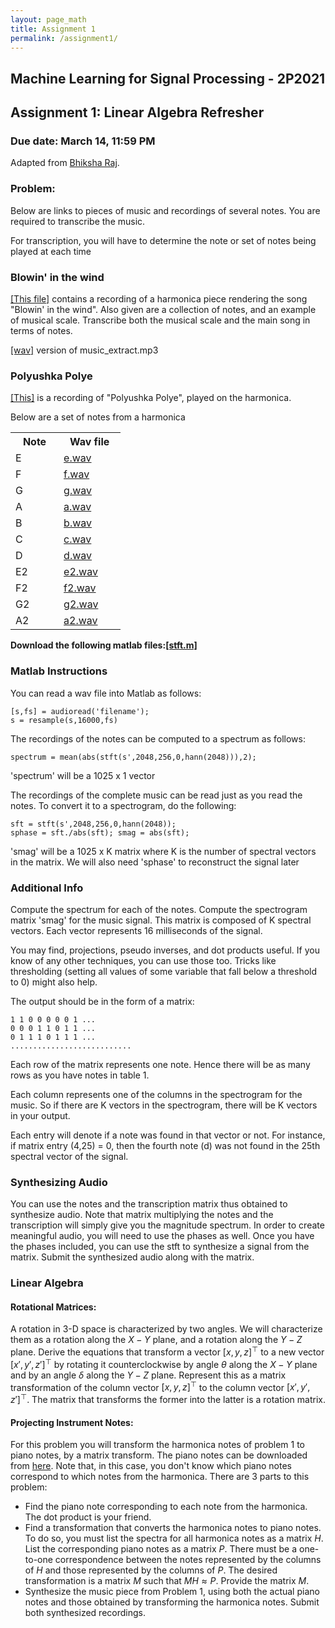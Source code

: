 ```yaml
---
layout: page_math
title: Assignment 1
permalink: /assignment1/
---
```


## Machine Learning for Signal Processing - 2P2021

## Assignment 1: Linear Algebra Refresher

### Due date: March 14, 11:59 PM

Adapted from [Bhiksha Raj](http://mlsp.cs.cmu.edu/people/bhiksha/index.php).

###  Problem: 

Below are links to pieces of music and recordings of several notes. You are required to transcribe the music. 

For transcription, you will have to determine the note or set of notes being played at each time 

### Blowin' in the wind 
[\[This file\]][data] contains a recording of a harmonica piece rendering the song "Blowin' in the wind". Also given are a collection of notes, and an example of musical scale. Transcribe both the musical scale and the main song in terms of notes.

[data]: {{site.url}}a1/MLSP_HW1_data.tgz

[\[wav\]][wav] version of music_extract.mp3

[wav]: {{site.url}}a1/music_extract.wav

### Polyushka Polye
[\[This\]][polye] is a recording of "Polyushka Polye", played on the harmonica. 

[polye]: {{site.url}}a1/polyushka.wav

Below are a set of notes from a harmonica 

<table  >
<col style="vertical-align: top; text-align: left;" width="35%" />
<col style="vertical-align: top; text-align: left;" width="45%" />
<tr>
<th> Note </th>
<th> Wav file </th>
</tr>

<tr>
<td> E</td>
<td> <a href="{{site.url}}a1/e.wav"> e.wav </a></td>
</tr>

<tr>
<td> F</td>
<td> <a href="{{site.url}}a1/f.wav"> f.wav </a></td>
</tr>

<tr>
<td> G</td>
<td> <a href="{{site.url}}a1/g.wav"> g.wav </a></td>
</tr>

<tr>
<td> A</td>
<td> <a href="{{site.url}}a1/a.wav"> a.wav </a></td>
</tr>

<tr>
<td> B</td>
<td> <a href="{{site.url}}a1/b.wav"> b.wav </a></td>
</tr>

<tr>
<td> C</td>
<td> <a href="{{site.url}}a1/c.wav"> c.wav </a></td>
</tr>

<tr>
<td> D</td>
<td> <a href="{{site.url}}a1/d.wav"> d.wav </a></td>
</tr>

<tr>
<td> E2</td>
<td> <a href="{{site.url}}a1/e2.wav"> e2.wav </a></td>
</tr>

<tr>
<td> F2</td>
<td> <a href="{{site.url}}a1/f2.wav"> f2.wav </a></td>
</tr>

<tr>
<td> G2</td>
<td> <a href="{{site.url}}a1/g2.wav"> g2.wav </a></td>
</tr>

<tr>
<td> A2</td>
<td> <a href="{{site.url}}a1/a2.wav"> a2.wav </a></td>
</tr>

</table>

**Download the following matlab files:[\[stft.m\]]({{site.url}}a1/stft.m)**

<h3>Matlab Instructions</h3>

You can read a wav file into Matlab as follows: 

	[s,fs] = audioread('filename');
	s = resample(s,16000,fs)

The recordings of the notes can be computed to a spectrum as follows: 
  
	spectrum = mean(abs(stft(s',2048,256,0,hann(2048))),2); 

'spectrum' will be a 1025 x 1 vector

  The recordings of the complete music can be read just as you read the notes. To convert it to a spectrogram, do the following:
   
	sft = stft(s',2048,256,0,hann(2048)); 
	sphase = sft./abs(sft); smag = abs(sft); 
  
  'smag' will be a 1025 x K matrix where K is the number of spectral vectors in the matrix. We will also need 'sphase' to reconstruct the signal later 

<h3>Additional Info</h3>

 Compute the spectrum for each of the notes. Compute the spectrogram matrix 'smag' for the music signal. This matrix is composed of K spectral vectors. Each vector represents 16 milliseconds of the signal. 
 
You may find, projections, pseudo inverses, and dot products useful. If you know of any other techniques, you can use those too. Tricks like thresholding (setting all values of some variable that fall below a threshold to 0) might also help. 

The output should be in the form of a matrix: 

	1 1 0 0 0 0 0 1 ...
	0 0 0 1 1 0 1 1 ...
	0 1 1 1 0 1 1 1 ...
	...........................

Each row of the matrix represents one note. Hence there will be as many rows as you have notes in table 1. 

Each column represents one of the columns in the spectrogram for the music. So if there are K vectors in the spectrogram, there will be K vectors in your output. 

Each entry will denote if a note was found in that vector or not. For instance, if matrix entry (4,25) = 0, then the fourth note (d) was not found in the 25th spectral vector of the signal. 

<h3>Synthesizing Audio</h3>

You can use the notes and the transcription matrix thus obtained to synthesize audio. Note that matrix multiplying the notes and the transcription will simply give you the magnitude spectrum. In order to create meaningful audio, you will need to use the phases as well. Once you have the phases included, you can use the stft to synthesize a signal from the matrix. Submit the synthesized audio along with the matrix. 

<h3>Linear Algebra</h3>
  
<!-- Let's warm up with a simple problem.  -->

<h4><b>Rotational Matrices:</b></h4>
  
A rotation in 3-D space is characterized by two angles. We will characterize them as a rotation along the $X-Y$ plane, and a rotation along the $Y-Z$ plane. Derive the equations that transform a vector $[x, y, z]^\top$ to a new vector $[x', y', z']^\top$ by rotating it counterclockwise by angle $\theta$ along the $X-Y$ plane and by an angle $\delta$ along the $Y-Z$ plane. Represent this as a matrix transformation of the column vector $[x, y, z]^\top$ to the column vector $[x', y', z']^\top$. The matrix that transforms the former into the latter is a rotation matrix.

#### Projecting Instrument Notes:
  
For this problem you will transform the harmonica notes of problem 1 to piano notes, by a matrix transform. The piano notes can be downloaded from [here]({{site.url}}a1/pianonotes.tar.gz). Note that, in this case, you don't know which piano notes correspond to which notes from the harmonica. There are 3 parts to this problem: 

- Find the piano note corresponding to each note from the harmonica. The dot product is your friend.
- Find a transformation that converts the harmonica notes to piano notes. To do so, you must list the spectra for all harmonica notes as a matrix $H$. List the corresponding piano notes as a matrix $P$. There must be a one-to-one correspondence between the notes represented by the columns of $H$ and those represented by the columns of $P$. The desired transformation is a matrix $M$ such that $MH \approx P$. Provide the matrix $M$.
- Synthesize the music piece from Problem 1, using both the actual piano notes and those obtained by transforming the harmonica notes. Submit both synthesized recordings.


<!--### Linear Algebra II

 <p><b>The following matrix transforms 4-dimensional vectors into 3-dimensional ones:  </b></p>
 &nbsp;
\[
A = \begin{bmatrix}
    1 & 2 & 3 & 4 \\
    3 & 4 & 5 & 7 \\
    5 & 7 & 9 & 11
    \end{bmatrix}
\]


<ul><b>
  <li>A 4x1 vector $v$ of length 4 is transformed by $A$ as $u = Av$. What is the longest that $u$ can be? What is the shortest length of $u$? </li>
  <li>  The &ldquo;Restricted Isometry Property&rdquo; (RIP) constant of a matrix characterizes the change in length of vectors transformed by sub-matrices of the matrix. For our matrix $A$, let $A_s$ be a matrix formed of any $s$ columns of $A$. If $A$ is $M \times N$, $A_s$ will be $M\times s$. We can form $A_s$ in $^NC_s$ ways from the $N$ columns of $A$ (we assume that the order of vectors in $A_s$ is immaterial). Let $w$ be an $s \times 1$ vector of length 1. Let $l_{max}$ be the longest vector that one can obtain by transforming $w$ by <i>any</i> $A_s$. Let $l_{min}$ be the shortest vector obtained by transforming $w$ by any $A_s$. The RIP-$s$ constant $\delta_s$ of the matrix $A$ is defined as:<br>
\[
\delta_s = \frac{l_{max} - l_{min}}{l_{max} + l_{min}}
\]
What is $\delta_2$ (<i>i.e.</i> $\delta_s$ for $s = 2$) for the matrix $A$ given above?  Hint: You must consider all $^4C_2$ possible values for $A_s$.
</li></b>
</ul> -->


<!--### Linear&nbsp Algebra III

In this problem we will use basic linear algebraic operations to "invert" a photograph and recover the 3-D coordinates of the scene.

Images taken by conventional cameras are in two dimensions, but they are records of a three dimensional world.  When a camera takes an picture,  the camera is seeing the scene as if it were painted on a 2-dimensional window. The X,Y location of a feature on the image gives you no indication of the distance of that location from the camera itself. The recorded image is also affected by perspective. To understand this consider what happens when a real-world location $P_r = (X_r, Y_r, Z_r)$ is recorded by a camera.

 Figure XXX illustrates how an image is recorded by the camera.  Rays of light from $P_r$ travels into the &ldquo;eye&rdquo; of the camera in a straight line (we are making the simplifying assumption of a pinhole camera here). The point where all the rays converge ($O$ in the picture) is called the &ldquo;principal point&rdquo; of the camera. The rectangluar section $R$ through which the ray passes is the &ldquo;image plane&rdquo; for the camera.  The camera effectively records all pictures as if they were painted on this image plane.  The location $P_r = (X_r, Y_r, Z_r)$ is captured as the location $P_i = (X_i, Y_i, Z_i)$, which is the $X,Y$ location on the image plane where the ray from $P_r$ to $O$ intersects it.

<p><b>N.B:</b> In reality, the actual pixel position recorded is $P_c = (X_c, Y_c)$, where $X_c = s_x X_i + \epsilon_x,~Y_c = s_y, Y_i + \epsilon_y$, where $s_x$ and $s_y$ are <i> scaling factors</i> that scale the image plane down onto to actual pixel locations on the final, captured image. The two scaling factors are not equal, because the image may be differently scaled in the $X$ and $Y$ directions (<i>e.g.</i> the camera may have a different number of pixels per inch in the X and Y directions).  $\epsilon_x$ and $\epsilon_y$ are quantization error.  For the purpose of this homework we will ignore this aspect and assume that the pixel positions <i>are</i> the $X,Y$ coordinates of the image plane, <i>i.e.</i> $P_c = P_i$.

<p><b>The problem, then, is to figure out real-world 3-D coordinates of $P_r$ translate to the $X,Y$ coordinate $P_i$ on the image plane. A secondary problem is to figure out how to <i>recover</i> real-world 3-D co-ordinates from one or more camera images.</b>

<p><b> For this homework problem we will make some additional simplifying assumptions. We will also assume that the principal point of the camera is <i>centralized</i>,  <i>i.e.</i> it is located exactly behind the center of the image plane. Effectively, we are assuming that the rays converge at a point that on the normal drawn from the centre of the image.  We will treat this principal point as the <i>origin</i>, <i>i.e.</i> the $(0,0,0)$ point of the <i>camera coordinate system</i>. This is the point with respect to which all $X,Y,Z$ coordinate values are obtained from the perspective of the camera.  In order to indicate that we are talking of the <i>Camera Coordinates</i> we will use a superscript $c$, such that the actual real-life location, specified in camera coordinates, is represented as $P^c_r = (X^c_r, Y^c_r, Z^c_r)$, and the image-plane coordinates are represented as $P^c_i = (X^c_i, Y^c_i, Z^c_i)$.  We will refer to $Z^c_i$ as $f$, that is, $f = Z^c_i$ is the <i>focal length</i> of the camera.</b>


<p> <b>Having set our notation, let us consider the relation between the camera-system coordinates of $P^c_r$ and its image  $P^c_i$.  Note that $P^c_r$ and $P^c_i$ are on a straight line. Moreover, since we have set the principal point through which the line passes to be the origin, we get the the following relationships:</b>
\[
1.~~~~~~~~~~~~~~~~~~\frac{X^c_r}{X^c_i} ~~=~~ \frac{Y^c_r}{Y^c_i} ~~=~~ \frac{Z^c_r}{f}
\]
<p><b>or alternately</b>
\[\begin{array}{ll}
2.~~~~~~~~~~~~~~~~~~X^c_i = f\frac{X^c_r}{Z^c_r} \\
~~~~~~~~~~~~~~~~~~~~Y^c_i = f\frac{Y^c_r}{Z^c_r}
\end{array}\]

<p> <b>The above equation is entirely in terms of <i> Camera </i> coordinates. A camera is a mobile object and the relationship of camera's view to the arrangement of objects in the real world can change as you move and rotate the camera. In order to account for this, we must also establish <i>world coordinates</i> -- a fixed coordinate system with respect to which the objects in the 3-D world may be described. This comprises a specified <i>origin</i> and <i> axes</i> in the real-world, with respect to which all objects, <i>including the camera's principal point</i> can be assigned coordinates. This is particularly important if we want to take pictures with multiple cameras and &ldquo;register&rdquo; them, so that we can find correspondences and attempt to rebuilt a 3-D world from camera snapshots.</b>

<p><b> Let $Q$ be the origin of the world coordinates as in the figure below, and let $O = (X_0, Y_0, Z_0)$ be the location of the camera's principal point, <i>i.e.</i> the orgin of the camera coordinates. The relationship between the camera's coordinate system, and the world coordinate system can be defined through a rotation $R$ and a translation,  the fact that not only is the camera's origin shifted with respect to the world-coordinate origin, but the cameras axes are also rotated with respect to the axes of the world coordinates. Thus, the relationship between the world-coordinate representation of a point $P^w,~~P^w = (X^w, Y^w, Z^w)$, and the camera-coordinate representation of the real-world location $P^c_r = (X^c_r, Y^c_r, Z^c_r)$ of the same point is:</b>
\[
3.~~~~~~~~~~~~~\begin{bmatrix}X^c_r \\ Y^c_r \\ Z^c_r\end{bmatrix}
= R\begin{bmatrix}X^w \\ Y^w \\ Z^w\end{bmatrix} + \begin{bmatrix}X_0 \\ Y_0 \\ Z_0\end{bmatrix}
\]
<b><i>i.e.</i> it is obtained by rotating the axes through $R$ and translation to the origin $O$</b>.

<p><b>In order to establish the complete relationship between the world-coordinates of $P^w$ and the camera image-plane coordinates $P^c_i$, we only need to know the world-coordinates of the principal point of the camera, $X_0, Y_0, Z_0$, the rotation matrix $R$, and the focal length $f$.</b>

<p><b>Although the rotation matrix $R$ has 9 components, they are represented by only two variables: the two angles of rotation. In addition to these, the world-coordinates of the camera principal point, $X_0, Y_0, Z_0$, and the focal length $f$, together completely specify the relationship between the world coordinates $P^w$ of a point and the camera-coordinates of its image $P^c_i$ on the image plane.</b>

<p><b> We will, however, attempt to derive a smaller set of numbers that can nevertheless be used to derive image-plane coordinates from world coordinates.</b>

<p><b> Writing out the individual elements of the rotation matrix $R$ as $r_{ij}$, and combining Equations 2 and 3, the relationship between the world coordinates of $P^w$ and the camera-image-plane representation $P^c_i = (X^c_i, Y^c_i, f)$ of the point is:</b>
\[
\frac{X^c_i}{Y^c_i} = \frac{r_{11}X^w + r_{12}Y^w + r_{13}Z^w + X_0} {r_{21}X^w + r_{22}Y^w + r_{23}Z^w + Y_0}
\]
<p><b>or, alternately:</b>
\[
4.~~~~~~~~~~~~~{X^c_i}(r_{21}X^w + r_{22}Y^w + r_{23}Z^w + Y_0) =
{Y^c_i}(r_{11}X^w + r_{12}Y^w + r_{13}Z^w + X_0)
\]
<p><b>This implies that knowing $r_{11}, r_{12}, r_{13}, r_{21}, r_{22}, r_{23}, X_0$ and $Y_0$ gives us a relationship that specifies a relationship between $X^c_i$ and $Y^c_i$. Recall that $R$ is an orthogonal matrix, therefore knowing the first two rows of $R$ (namely the terms in Equation 4) specifies the third row to within a factor of $\pm 1$, and thereby specifies the $R$ matrix almost fully.</b>

<p><b>Problem:&nbsp</b>
<ul>
<li> <b> Given the world-cordinates of a set of $N$ points, $P^w_i = (X^w_i, Y^w_i, Z^w_i),~~i=1\cdots N$, $N>7$, and their corresponding camera image plane coordinates $P^c_{i,j} = (X^c_{i,1},Y^c_{i,1}),~~i=1\cdots N$, show how $r_{11}\cdots r_{23}$ and $X_0$ can be recovered. Assume $Y_0 = 1$.</b>
<li> <b> You are given the camera image plane coordinates $P^c_{i,j} = (X^c_{i,1},Y^c_{i,1}),~~i=1\cdots N$ of $N$ points. You are also given the vector difference $P^w_i - P^w_{j}$ for $K$ $(i,j)$ pairs, $K>7$, show how $r_{11}\cdots r_{23}$ and $X_0$ can be recovered. Once again assume $Y_0 = 1$.</b>
</ul>


<h3>Due&nbsp Date</h3>
<p><b>The assignment is due at the beginning of class on September 26th. The assignment is worth 15 points. Each day of delay thereafter will automatically deduct 0.5 points from your score.</b></p>

<p><b>Solutions may be emailed to James Ding or Varun Gupta, and must be cc-ed to Bhiksha. The message must have the subject line "MLSP assignment 1". It should include a report (1 page or longer) of what you did, and the resulting matrix as well as the synthesized audio. </b></p> -->

<!-- </div> -->

